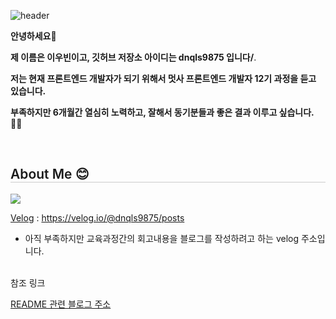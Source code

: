 ![header](https://capsule-render.vercel.app/api?type=waving&height=300&text=Techit-school%20&desc=Woo%20Bin%20Lee&color=auto)

<div align=left>
<p><strong>안녕하세요</strong>🙌</p>
<p><strong>제 이름은 이우빈이고, 깃허브 저장소 아이디는 dnqls9875 입니다/</strong>.</p>
<p><strong>저는 현재 프론트엔드 개발자가 되기 위해서 멋사 프론트엔드 개발자 12기 과정을 듣고 있습니다.</strong> </p>
<p><strong>부족하지만 6개월간 열심히 노력하고, 잘해서 동기분들과 좋은 결과 이루고 싶습니다. </strong> 🏃‍♂️</p>
</div>
<br>

<h2 style="font-weight:600; border-bottom:1px solid #ccc">About Me 😊</h2>

<img src="https://img.shields.io/badge/Velog-20C997?style=flat-square&logo=Velog&logoColor=white"/>

[Velog][blog] : https://velog.io/@dnqls9875/posts

- 아직 부족하지만 교육과정간의 회고내용을 블로그를 작성하려고 하는 velog 주소입니다.

<br>
참조 링크

[README 관련 블로그 주소][blog]

[blog]: https://eeeun.tistory.com/31

